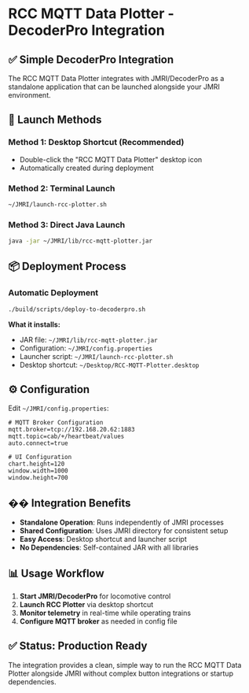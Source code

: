 # RCC MQTT Data Plotter - DecoderPro Integration

## ✅ Simple DecoderPro Integration

The RCC MQTT Data Plotter integrates with JMRI/DecoderPro as a standalone application that can be launched alongside your JMRI environment.

## 🚀 **Launch Methods**

### **Method 1: Desktop Shortcut (Recommended)**
- Double-click the "RCC MQTT Data Plotter" desktop icon
- Automatically created during deployment

### **Method 2: Terminal Launch**
```bash
~/JMRI/launch-rcc-plotter.sh
```

### **Method 3: Direct Java Launch**
```bash
java -jar ~/JMRI/lib/rcc-mqtt-plotter.jar
```

## 📦 **Deployment Process**

### **Automatic Deployment**
```bash
./build/scripts/deploy-to-decoderpro.sh
```

**What it installs:**
- JAR file: `~/JMRI/lib/rcc-mqtt-plotter.jar`
- Configuration: `~/JMRI/config.properties`
- Launcher script: `~/JMRI/launch-rcc-plotter.sh`
- Desktop shortcut: `~/Desktop/RCC-MQTT-Plotter.desktop`

## ⚙️ **Configuration**

Edit `~/JMRI/config.properties`:
```properties
# MQTT Broker Configuration
mqtt.broker=tcp://192.168.20.62:1883
mqtt.topic=cab/+/heartbeat/values
auto.connect=true

# UI Configuration
chart.height=120
window.width=1000
window.height=700
```

## �� **Integration Benefits**

- **Standalone Operation**: Runs independently of JMRI processes
- **Shared Configuration**: Uses JMRI directory for consistent setup
- **Easy Access**: Desktop shortcut and launcher script
- **No Dependencies**: Self-contained JAR with all libraries

## 📊 **Usage Workflow**

1. **Start JMRI/DecoderPro** for locomotive control
2. **Launch RCC Plotter** via desktop shortcut
3. **Monitor telemetry** in real-time while operating trains
4. **Configure MQTT broker** as needed in config file

## ✅ **Status: Production Ready**

The integration provides a clean, simple way to run the RCC MQTT Data Plotter alongside JMRI without complex button integrations or startup dependencies.

